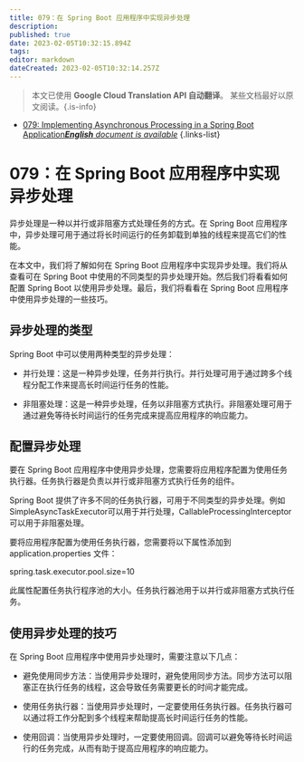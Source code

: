 ```yaml
---
title: 079：在 Spring Boot 应用程序中实现异步处理
description: 
published: true
date: 2023-02-05T10:32:15.894Z
tags: 
editor: markdown
dateCreated: 2023-02-05T10:32:14.257Z
---
```


> 本文已使用 **Google Cloud Translation API 自动翻译**。
某些文档最好以原文阅读。{.is-info}



- [079: Implementing Asynchronous Processing in a Spring Boot Application***English** document is available*](/en/Knowledge-base/Spring-Boot/Learning/079-implementing-asynchronous-processing-in-a-spring-boot-application)
{.links-list}


# 079：在 Spring Boot 应用程序中实现异步处理

异步处理是一种以并行或非阻塞方式处理任务的方式。在 Spring Boot 应用程序中，异步处理可用于通过将长时间运行的任务卸载到单独的线程来提高它们的性能。

在本文中，我们将了解如何在 Spring Boot 应用程序中实现异步处理。我们将从查看可在 Spring Boot 中使用的不同类型的异步处理开始。然后我们将看看如何配置 Spring Boot 以使用异步处理。最后，我们将看看在 Spring Boot 应用程序中使用异步处理的一些技巧。

## 异步处理的类型

Spring Boot 中可以使用两种类型的异步处理：

* 并行处理：这是一种异步处理，任务并行执行。并行处理可用于通过跨多个线程分配工作来提高长时间运行任务的性能。

* 非阻塞处理：这是一种异步处理，任务以非阻塞方式执行。非阻塞处理可用于通过避免等待长时间运行的任务完成来提高应用程序的响应能力。

## 配置异步处理

要在 Spring Boot 应用程序中使用异步处理，您需要将应用程序配置为使用任务执行器。任务执行器是负责以并行或非阻塞方式执行任务的组件。

Spring Boot 提供了许多不同的任务执行器，可用于不同类型的异步处理。例如SimpleAsyncTaskExecutor可以用于并行处理，CallableProcessingInterceptor可以用于非阻塞处理。

要将应用程序配置为使用任务执行器，您需要将以下属性添加到 application.properties 文件：

spring.task.executor.pool.size=10

此属性配置任务执行程序池的大小。任务执行器池用于以并行或非阻塞方式执行任务。

## 使用异步处理的技巧

在 Spring Boot 应用程序中使用异步处理时，需要注意以下几点：

* 避免使用同步方法：当使用异步处理时，避免使用同步方法。同步方法可以阻塞正在执行任务的线程，这会导致任务需要更长的时间才能完成。

* 使用任务执行器：当使用异步处理时，一定要使用任务执行器。任务执行器可以通过将工作分配到多个线程来帮助提高长时间运行任务的性能。

* 使用回调：当使用异步处理时，一定要使用回调。回调可以避免等待长时间运行的任务完成，从而有助于提高应用程序的响应能力。